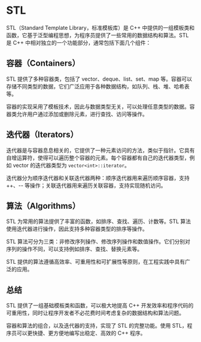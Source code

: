 # STL

STL（Standard Template Library，标准模板库）是 C++ 中提供的一组模板类和函数，它基于泛型编程思想，为程序员提供了一些常用的数据结构和算法。STL 是 C++ 中相对独立的一个功能部分，通常包括下面几个组件：

## 容器（Containers）

STL 提供了多种容器类，包括了 vector、deque、list、set、map 等。容器可以存储不同类型的数据，它们广泛应用于各种数据结构，如队列、栈、堆、哈希表等。

容器的实现采用了模板技术，因此与数据类型无关，可以处理任意类型的数据。容器类允许用户通过添加或删除元素，进行查找、访问等操作。

## 迭代器（Iterators）

迭代器是与容器息息相关的，它提供了一种元素访问的方法，类似于指针。它具有自增运算符，使得可以遍历整个容器的元素。每个容器都有自己的迭代器类型，例如 vector 的迭代器类型为 `vector<int>::iterator`。

迭代器分为顺序迭代器和关联迭代器两种：顺序迭代器用来遍历顺序容器，支持 ++、-- 等操作；关联迭代器用来遍历关联容器，支持实现随机访问。

## 算法（Algorithms）

STL 为常用的算法提供了丰富的函数，如排序、查找、遍历、计数等。STL 算法使用迭代器进行操作，因此支持多种容器类型的排序等操作。

STL 算法可分为三类：非修改序列操作、修改序列操作和数值操作。它们分别对序列的操作不同，可以支持例如排序、查找、替换元素等。

STL 提供的算法遵循高效率、可重用性和可扩展性等原则，在工程实践中具有广泛的应用。

## 总结

STL 提供了一组基础模板类和函数，可以极大地提高 C++ 开发效率和程序代码的可重用性，同时让程序开发者不必花费时间考虑复杂的数据结构和算法问题。

容器和算法的组合，以及迭代器的支持，实现了 STL 的完整功能。使用 STL，程序员可以更快捷、更方便地编写出稳定、高效的 C++ 程序。